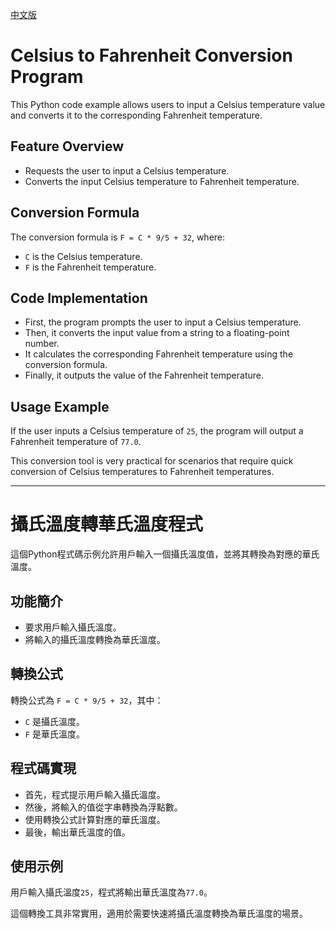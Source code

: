 [中文版](#攝氏溫度轉華氏溫度程式)

# Celsius to Fahrenheit Conversion Program

This Python code example allows users to input a Celsius temperature value and converts it to the corresponding Fahrenheit temperature.

## Feature Overview
- Requests the user to input a Celsius temperature.
- Converts the input Celsius temperature to Fahrenheit temperature.

## Conversion Formula
The conversion formula is `F = C * 9/5 + 32`, where:
- `C` is the Celsius temperature.
- `F` is the Fahrenheit temperature.

## Code Implementation
- First, the program prompts the user to input a Celsius temperature.
- Then, it converts the input value from a string to a floating-point number.
- It calculates the corresponding Fahrenheit temperature using the conversion formula.
- Finally, it outputs the value of the Fahrenheit temperature.

## Usage Example
If the user inputs a Celsius temperature of `25`, the program will output a Fahrenheit temperature of `77.0`.

This conversion tool is very practical for scenarios that require quick conversion of Celsius temperatures to Fahrenheit temperatures.

---

# 攝氏溫度轉華氏溫度程式

這個Python程式碼示例允許用戶輸入一個攝氏溫度值，並將其轉換為對應的華氏溫度。

## 功能簡介
- 要求用戶輸入攝氏溫度。
- 將輸入的攝氏溫度轉換為華氏溫度。

## 轉換公式
轉換公式為 `F = C * 9/5 + 32`，其中：
- `C` 是攝氏溫度。
- `F` 是華氏溫度。

## 程式碼實現
- 首先，程式提示用戶輸入攝氏溫度。
- 然後，將輸入的值從字串轉換為浮點數。
- 使用轉換公式計算對應的華氏溫度。
- 最後，輸出華氏溫度的值。

## 使用示例
用戶輸入攝氏溫度`25`，程式將輸出華氏溫度為`77.0`。

這個轉換工具非常實用，適用於需要快速將攝氏溫度轉換為華氏溫度的場景。
